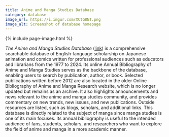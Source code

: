 ```yaml
---
title: Anime and Manga Studies Database
category: database
image_url: https://i.imgur.com/XCtG8NT.png
image_alt: Screenshot of database homepage
---
```

{% include page-image.html %}

<p><em>The Anime and Manga Studies Database</em> (<a href="https://www.animemangastudies.com/database/">link</a>) is a comprehensive searchable database of English-language scholarship on Japanese animation and comics written for professional audiences such as educators and librarians from the 1977 to 2024. Its online Annual Bibliography of Anime and Manga Studies serves as the backbone of the database, enabling users to search by publication, author, or book. Selected publications written before 2012 are also located in the older Online Bibliography of Anime and Manga Research website, which is no longer updated but remains as an archive. It also highlights announcements and news relevant to the anime and manga studies community, and provides commentary on new trends, new issues, and new publications. Outside resources are listed, such as blogs, scholars, and additional links. This database is directly related to the subject of manga since manga studies is one of its main focuses. Its annual bibliography is useful to the intended audience of fans, students, scholars, and researchers who want to explore the field of anime and manga in a more academic manner.</p>

